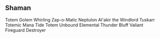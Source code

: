 ## Shaman

Totem Golem
Whirling Zap-o-Matic
Neptulon
Al'akir the Windlord
Tuskarr Totemic
Mana Tide Totem
Unbound Elemental
Thunder Bluff Valiant
Fireguard Destroyer
